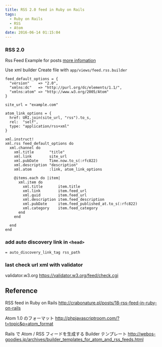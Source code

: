 ```yaml
---
title: RSS 2.0 feed in Ruby on Rails
tags:
  - Ruby on Rails
  - RSS
  - Atom
date: 2016-06-14 01:15:04
---
```



### RSS 2.0
Rss Feed Example for posts [more infomation](http://www.rssboard.org/rss-profile)

Use xml builder Create file with `app/views/feed.rss.builder`

```
feed_default_options = {
  "version"    => "2.0",
  "xmlns:dc"   => "http://purl.org/dc/elements/1.1/",
  "xmlns:atom" => "http://www.w3.org/2005/Atom"
}

site_url = "example.com"

atom_link_options = {
  href: URI.join(site_url, "rss").to_s,
  rel:  "self",
  type: "application/rss+xml"
}

xml.instruct!
xml.rss feed_default_options do
  xml.channel do
    xml.title       "title"
    xml.link        site_url
    xml.pubDate     Time.now.to_s(:rfc822)
    xml.description "description"
    xml.atom        :link, atom_link_options

    @items.each do |item|
      xml.item do
        xml.title       item.title
        xml.link        item.feed_url
        xml.guid        item.feed_url
        xml.description item.feed_description
        xml.pubDate     item.feed_published_at.to_s(:rfc822)
        xml.category    item.feed_category
      end
    end

  end
end

```

### add auto discovery link in `<head>`
```
= auto_discovery_link_tag rss_path
```

### last check url xml with validator

validator.w3.org
https://validator.w3.org/feed/check.cgi

## Reference

RSS feed in Ruby on Rails
http://crabonature.pl/posts/18-rss-feed-in-ruby-on-rails

Atom 1.0 のフォーマット
http://phpjavascriptroom.com/?t=topic&p=atom_format

Rails で Atom / RSS フィードを生成する Builder テンプレート
http://webos-goodies.jp/archives/builder_templates_for_atom_and_rss_feeds.html
